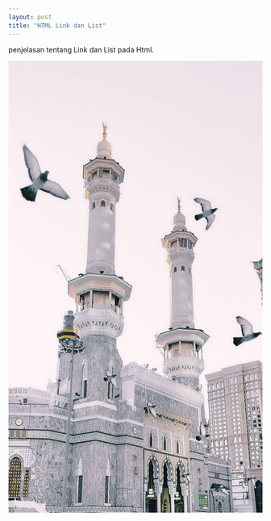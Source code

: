 ```yaml
---
layout: post
title: "HTML Link dan List"
---
```


penjelasan tentang Link dan List pada Html.


![HTML Link dan List](/assets/images/gambar.jpg)
